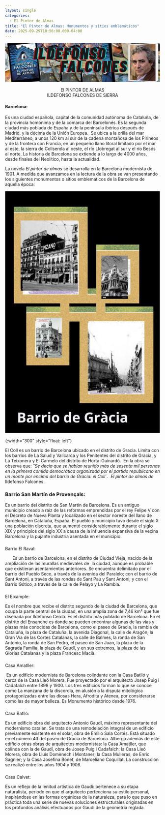 ```yaml
---
layout: single
categories:
  - El Pintor de Almas
title: "El Pintor de Almas: Monumentos y sitios emblemáticos"
date: 2025-09-29T18:56:00.000-04:00
---
```

![](/assets/img/banner-el-pintor-de-almas.png)

<center>El PINTOR DE ALMAS</center> 
<center>ILDEFONSO FALCONES DE SIERRA</center>

#### Barcelona:

Es una ciudad española, capital de la comunidad autónoma de Cataluña, de la provincia homónima y de la comarca del Barcelonés. Es la segunda ciudad más poblada de España y de la península ibérica después de Madrid, y la décima de la Unión Europea.  Se ubica a la orilla del mar Mediterráneo, a unos 120 km al sur de la cadena montañosa de los Pirineos y de la frontera con Francia, en un pequeño llano litoral limitado por el mar al este, la sierra de Collserola al oeste, el río Llobregat al sur y el río Besós al norte. La historia de Barcelona se extiende a lo largo de 4000 años, desde finales del Neolítico, hasta la actualidad. 

La novela *El pintor de almas* se desarrolla en la Barcelona modernista de 1901. A medida que avanzamos en la lectura de la obra se van presentando los siguientes monumentos o sitios emblemáticos de la Barcelona de aquella época:  

![](/assets/img/barrios-de-gracias-barcelona.jpg)

{:width="300" style="float: left"} 

El Coll es un barrio de Barcelona ubicado en el distrito de Gracia. Limita con los barrios de La Salud y Vallcarca y los Penitentes del distrito de Gracia, y La Teixonera y El Carmelo del distrito de Horta-Guinardó.  En la obra se observa que: *´´*Se decía que se habían reunido más de sesenta mil personas en la primera comida democrática
organizada por el partido republicano en un monte por encima del barrio de Gràcia: el Coll*´´*.  *El pintor de almas de* Ildefonso Falcones.

### Barrio San Martín de Provençals:


Es un barrio del distrito de San Martín de Barcelona. Es un antiguo municipio creado a raíz de las reformas emprendidas por el rey Felipe V con el Decreto de Nueva Planta y localizado en el sector noreste del llano de Barcelona, en Cataluña, España. El pueblo y
municipio tuvo desde el siglo X una población discreta, que aumentó considerablemente durante el siglo XIX y principios del siglo XX a causa de la influencia expansiva de la vecina Barcelona y la pujante industria asentada en el municipio. 



### 
Barrio El Raval: 


     
Es un barrio de Barcelona, en el distrito de Ciudad Vieja, nacido de la ampliación de las murallas medievales de  la ciudad, aunque es probable que existieran asentamientos anteriores. Se encuentra delimitado por el barrio del Pueblo Seco, a través de la avenida del Paralelo; con el barrio de Sant Antoni, a través de las rondas de Sant Pau y Sant Antoni; y con el Barrio Gótico, a través de la calle de Pelayo y La Rambla. 

### 

El Eixample:



Es el nombre que recibe el distrito segundo de la ciudad de Barcelona, que ocupa la parte central de la ciudad, en una amplia zona de 7,46 km² que fue diseñada por Ildefonso Cerdá. Es el distrito más poblado de Barcelona. En el distrito del Ensanche es donde se pueden encontrar algunas de las vías y plazas más conocidas de Barcelona, como el paseo de Gracia, la rambla de Cataluña, la plaza de Cataluña, la avenida Diagonal, la calle de Aragón, la Gran Vía de las Cortes Catalanas, la calle de Balmes, la ronda de San Antonio, la ronda de San Pedro, el paseo de San Juan, la plaza de la Sagrada Familia, la plaza de Gaudí, y en sus extremos, la plaza de las Glorias Catalanas y la plaza Francesc Macià.


### 

Casa Amatller:



 Es un edificio modernista de Barcelona colindante con la Casa Batlló y cerca de la Casa Lleó Morera. Fue proyectado por el arquitecto Josep Puig i Cadafalch entre 1898 y 1900. Los tres edificios forman lo que se conoce como La manzana de la discordia, en alusión a la disputa mitológica protagonizadas entre las diosas Hera, Afrodita y Atenea, por
considerarse como las de mayor belleza. Es Monumento histórico desde 1976.

### 

Casa Batlló:





Es un edificio obra del arquitecto Antonio Gaudí, máximo representante del modernismo catalán. Se trata de una remodelación integral de un edificio previamente existente en el solar, obra de Emilio Sala Cortés. Está situado en el número 43 del paseo de Gracia de
Barcelona. Alberga además de este edificio otras obras de arquitectos modernistas: la Casa Amatller, que colinda con la de Gaudí, obra de Josep Puig i Cadafalch; la Casa Lleó Morera, obra de Lluís Domènech i Montaner; la Casa Mulleras, de Enric Sagnier; y la Casa Josefina Bonet, de Marceliano Coquillat. La construcción se realizó entre los años 1904 y 1906.​



### 

Casa Calvet:  





Es un reflejo de la lenitud artística de Gaudí: pertenece a su etapa naturalista, periodo en que el arquitecto perfecciona su estilo personal, inspirándose en las formas orgánicas
de la naturaleza, para lo que puso en práctica toda una serie de nuevas soluciones estructurales originadas en los profundos análisis efectuados por Gaudí de la geometría reglada.
